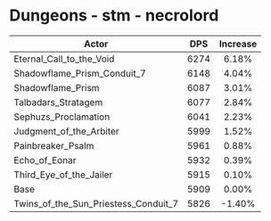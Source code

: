 # Dungeons - stm - necrolord
| Actor | DPS | Increase |
|---|:---:|:---:|
|Eternal_Call_to_the_Void|6274|6.18%|
|Shadowflame_Prism_Conduit_7|6148|4.04%|
|Shadowflame_Prism|6087|3.01%|
|Talbadars_Stratagem|6077|2.84%|
|Sephuzs_Proclamation|6041|2.23%|
|Judgment_of_the_Arbiter|5999|1.52%|
|Painbreaker_Psalm|5961|0.88%|
|Echo_of_Eonar|5932|0.39%|
|Third_Eye_of_the_Jailer|5915|0.10%|
|Base|5909|0.00%|
|Twins_of_the_Sun_Priestess_Conduit_7|5826|-1.40%|
